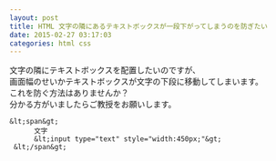 ```yaml
---
layout: post
title: HTML 文字の隣にあるテキストボックスが一段下がってしまうのを防ぎたい
date: 2015-02-27 03:17:03
categories: html css
---
```

<p>文字の隣にテキストボックスを配置したいのですが、<br>
画面幅のせいかテキストボックスが文字の下段に移動してしまいます。<br>
これを防ぐ方法はありませんか？<br>
分かる方がいましたらご教授をお願いします。</p>

```
&lt;span&gt;
      文字
      &lt;input type="text" style="width:450px;"&gt;
 &lt;/span&gt;
```
